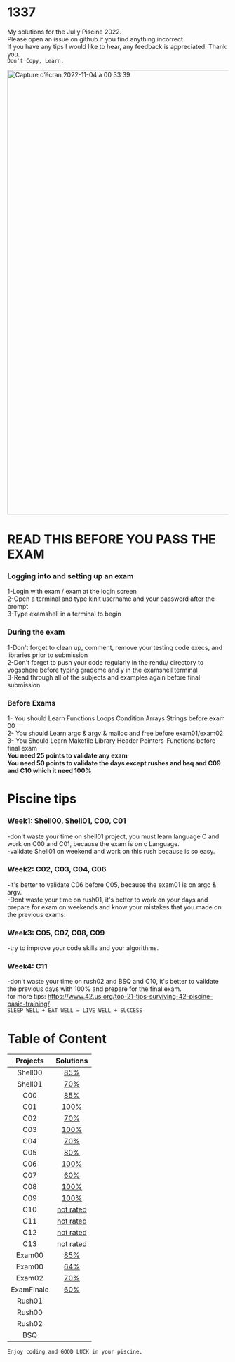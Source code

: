 # 1337

My solutions for the Jully Piscine 2022. <br />
  Please open an issue on github if you find anything incorrect.<br/>
  If you have any tips I would like to hear, any feedback is appreciated. Thank you. <br/>
 `Don't Copy, Learn.` <br />
 
<img width="1012" alt="Capture d’écran 2022-11-04 à 00 33 39" src="https://user-images.githubusercontent.com/96823772/199854612-03103ca7-fa2c-4c1f-a260-c22d43b1fdcb.png">


# READ THIS BEFORE YOU PASS THE EXAM <br/>
### **Logging into and setting up an exam** <br/>
1-Login with exam / exam at the login screen <br/>
2-Open a terminal and type kinit username and your password after the prompt <br />
3-Type examshell in a terminal to begin <br /> 
### **During the exam** <br />
1-Don't forget to clean up, comment, remove your testing code execs, and libraries prior to submission <br />
2-Don't forget to push your code regularly in the rendu/<test question> directory to vogsphere before typing grademe and y in the examshell terminal <br />
3-Read through all of the subjects and examples again before final submission <br />
### **Before Exams** <br />
1- You should Learn Functions Loops Condition Arrays  Strings before exam 00 <br />
2- You should Learn argc & argv & malloc and free before exam01/exam02 <br />
3- You Should Learn Makefile Library Header Pointers-Functions before final exam <br />
**You need 25 points to validate any exam** <br />
**You need 50 points to validate the days except rushes and bsq and C09 and C10 which it need 100%** 
# Piscine tips <br />
### **Week1:** Shell00, Shell01, C00, C01 <br />
-don't waste your time on shell01 project, you must learn language C and work on C00 and C01, because the exam is on c Language. <br />
-validate Shell01 on weekend and work on this rush because is so easy. <br />
### **Week2:** C02, C03, C04, C06 <br />
-it's better to validate C06 before C05, because the exam01 is on argc & argv. <br />
-Dont waste your time on rush01, it's better to work on your days and prepare for exam on weekends and know your mistakes that you made on the previous exams. <br />
### **Week3:** C05, C07, C08, C09 <br />
-try to improve your code skills and your algorithms. <br />
### **Week4:** C11 <br />
-don't waste your time on rush02 and BSQ and C10, it's better to validate the previous days with 100% and prepare for the final exam. <br />
for more tips: https://www.42.us.org/top-21-tips-surviving-42-piscine-basic-training/ <br />
`SLEEP WELL + EAT WELL = LIVE WELL + SUCCESS` <br />
 # Table of Content
| Projects      | Solutions  |
| :--------------:| :----------:|
| Shell00 | [85%](./Shell00) |
| Shell01 |  [70%](./Shell01)  |
| C00 | [85%](./C00) | 
| C01 | [100%](./C01) | 
| C02 | [70%](./C02) | 
| C03 |  [100%](./C03) | 
| C04 |  [70%](./C04)| 
| C05 | [80%](./C05)| 
| C06 | [100%](./C06) | 
| C07 |  [60%](./C07)| 
| C08 | [100%](./C08) |
| C09 |  [100%](./C09)| 
| C10 | [not rated](./C10) | 
| C11 | [not rated](./C11) | 
| C12 |  [not rated](./C12) | 
| C13 | [not rated](./C13) | 
| Exam00 | [85%](./EXAM00) | 
| Exam00 | [64%](./EXAM001) | 
| Exam02 | [70%](./EXAM02) | 
| ExamFinale |  [60%](./EXAM_FINAL)| 
| Rush01 | | 
| Rush00 | |
| Rush02 | | 
| BSQ | | 
 
`Enjoy coding and GOOD LUCK in your piscine.`
